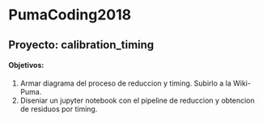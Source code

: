 # PumaCoding2018
## Proyecto: calibration_timing
#### Objetivos:
1. Armar diagrama del proceso de reduccion y timing. Subirlo a la Wiki-Puma.
2. Diseniar un jupyter notebook con el pipeline de reduccion y obtencion de residuos por timing.
